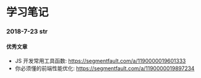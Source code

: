# 学习笔记

### 2018-7-23 str

#### 优秀文章

- JS 开发常用工具函数: https://segmentfault.com/a/1190000019601333
- 你必须懂的前端性能优化: https://segmentfault.com/a/1190000019897234
